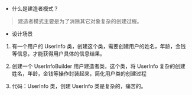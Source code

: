 - 什么是建造者模式？
> 建造者模式主要是为了消除其它对象复杂的创建过程。

- 设计场景

1. 有一个用户的 UserInfo 类，创建这个类，需要创建用户的姓名，年龄，金钱等信息，才能获得用户具体的信息结果。

2. 创建一个 UserInfoBuilder 用户建造者类，这个类，将 UserInfo 复杂的创建姓名，年龄，金钱等操作封装起来，简化用户类的创建过程

3. 代码：UserInfo 类，创建 UserInfo 类是复杂的，痛苦的。